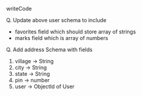 writeCode

Q. Update above user schema to include

- favorites field which should store array of strings
- marks field which is array of numbers

Q. Add address Schema with fields

1. village -> String
2. city -> String
3. state -> String
4. pin -> number
5. user -> ObjectId of User
